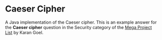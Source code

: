 # Caeser Cipher

A Java implementation of the Caeser cipher. This is an example answer for the **Caeser cipher** question in the Security
category of the [Mega Project List](https://github.com/karan/Projects#security) by Karan Goel.